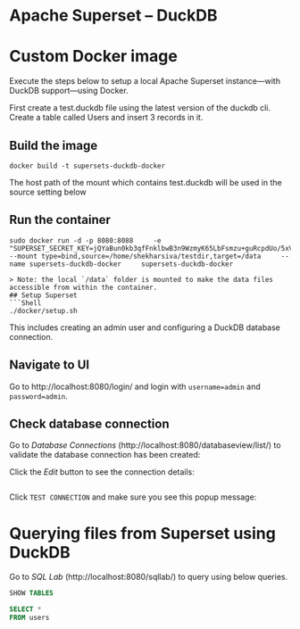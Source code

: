 # Apache Superset – DuckDB

# Custom Docker image
Execute the steps below to setup a local Apache Superset instance—with DuckDB support—using Docker.

First create a test.duckdb file using the latest version of the duckdb cli. Create a table called Users and insert 3 records in it.


## Build the image
```Shell
docker build -t supersets-duckdb-docker
```
The host path of the mount which contains test.duckdb will be used in the source setting below
## Run the container
```Shell
sudo docker run -d -p 8080:8088     -e "SUPERSET_SECRET_KEY=jQYaBun0kb3qfFnklbwB3n9WzmyK65LbFsmzu+guRcpdUo/5xV5w8Whb"     --mount type=bind,source=/home/shekharsiva/testdir,target=/data     --name supersets-duckdb-docker     supersets-duckdb-docker

> Note: the local `/data` folder is mounted to make the data files accessible from within the container.
## Setup Superset
```Shell
./docker/setup.sh
```
This includes creating an admin user and configuring a DuckDB database connection.

## Navigate to UI
Go to http://localhost:8080/login/ and login with `username=admin` and `password=admin`.

## Check database connection
Go to _Database Connections_ (http://localhost:8080/databaseview/list/) to validate the database connection has been created:

Click the _Edit_ button to see the connection details:


```
```

Click `TEST CONNECTION` and make sure you see this popup message:


# Querying files from Superset using DuckDB
Go to _SQL Lab_ (http://localhost:8080/sqllab/) to query using below queries. 

```sql
SHOW TABLES

SELECT *
FROM users

